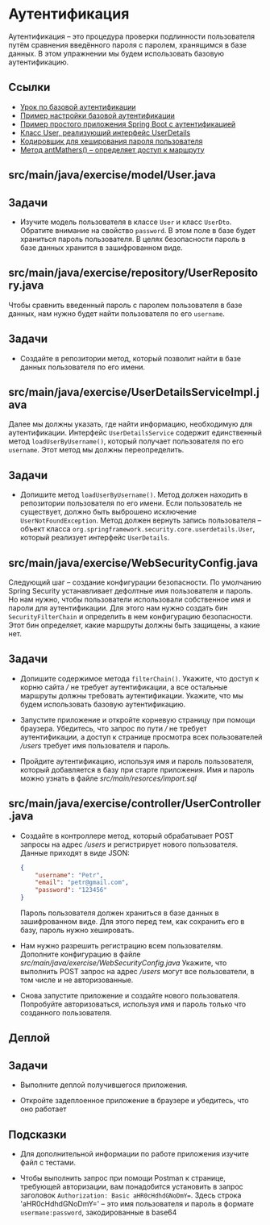 # Аутентификация

Аутентификация – это процедура проверки подлинности пользователя путём сравнения введённого пароля с паролем, хранящимся в базе данных. В этом упражнении мы будем использовать базовую аутентификацию.

## Ссылки

* [Урок по базовой аутентификации](https://ru.hexlet.io/courses/http_protocol/lessons/basic_auth/theory_unit)
* [Пример настройки базовой аутентификации](https://www.baeldung.com/java-config-spring-security#HTTP=)
* [Пример простого приложения Spring Boot с аутентификацией](https://spring.io/guides/gs/securing-web/)
* [Класс User, реализующий интерфейс UserDetails](https://docs.spring.io/spring-security/site/docs/current/api/org/springframework/security/core/userdetails/User.html#<init>(java.lang.String,java.lang.String,java.util.Collection))
* [Кодировщик для хеширования пароля пользователя](https://docs.spring.io/spring-security/site/docs/4.2.4.RELEASE/apidocs/org/springframework/security/crypto/password/PasswordEncoder.html)
* [Метод antMathers() – определяет доступ к маршруту](https://docs.spring.io/spring-security/site/docs/current/api/org/springframework/security/config/annotation/web/AbstractRequestMatcherRegistry.html#antMatchers(org.springframework.http.HttpMethod,java.lang.String...))

## src/main/java/exercise/model/User.java

## Задачи

* Изучите модель пользователя в классе `User` и класс `UserDto`. Обратите внимание на свойство `password`. В этом поле в базе будет храниться пароль пользователя. В целях безопасности пароль в базе данных хранится в зашифрованном виде.

## src/main/java/exercise/repository/UserRepository.java

Чтобы сравнить введенный пароль с паролем пользователя в базе данных, нам нужно будет найти пользователя по его `username`.

## Задачи

* Создайте в репозитории метод, который позволит найти в базе данных пользователя по его имени.

## src/main/java/exercise/UserDetailsServiceImpl.java

Далее мы должны указать, где найти информацию, необходимую для аутентификации. Интерфейс `UserDetailsService` содержит единственный метод `loadUserByUsername()`, который получает пользователя по его `username`. Этот метод мы должны переопределить.

## Задачи

* Допишите метод `loadUserByUsername()`. Метод должен находить в репозитории пользователя по его имени. Если пользователь не существует, должно быть выброшено исключение `UserNotFoundException`. Метод должен вернуть запись пользователя – объект класса `org.springframework.security.core.userdetails.User`, который реализует интерфейс `UserDetails`.

## src/main/java/exercise/WebSecurityConfig.java

Следующий шаг – создание конфигурации безопасности. По умолчанию Spring Security устанавливает дефолтные имя пользователя и пароль. Но нам нужно, чтобы пользователи использовали собственное имя и пароли для аутентификации. Для этого нам нужно создать бин `SecurityFilterChain` и определить в нем конфигурацию безопасности.
Этот бин определяет, какие маршруты должны быть защищены, а какие нет.

## Задачи

* Допишите содержимое метода `filterChain()`. Укажите, что доступ к корню сайта */* не требует аутентификации, а все остальные маршруты должны требовать аутентификации. Укажите, что мы будем использовать базовую аутентификацию.

* Запустите приложение и откройте корневую страницу при помощи браузера. Убедитесь, что запрос по пути */* не требует аутентификации, а доступ к странице просмотра всех пользователей */users* требует имя пользователя и пароль.

* Пройдите аутентификацию, используя имя и пароль пользователя, который добавляется в базу при старте приложения. Имя и пароль можно узнать в файле *src/main/resorces/import.sql*

## src/main/java/exercise/controller/UserController.java

* Создайте в контроллере метод, который обрабатывает POST запросы на адрес */users* и регистрирует нового пользователя. Данные приходят в виде JSON:

  ```json
  {
      "username": "Petr",
      "email": "petr@gmail.com",
      "password": "123456"
  }
  ```

  Пароль пользователя должен храниться в базе данных в зашифрованном виде. Для этого перед тем, как сохранить его в базу, пароль нужно хешировать.

* Нам нужно разрешить регистрацию всем пользователям. Дополните конфигурацию в файле *src/main/java/exercise/WebSecurityConfig.java* Укажите, что выполнить POST запрос на адрес */users* могут все пользователи, в том числе и не авторизованные.

* Снова запустите приложение и создайте нового пользователя. Попробуйте авторизоваться, используя имя и пароль только что созданного пользователя.

## Деплой

## Задачи

* Выполните деплой получившегося приложения.

* Откройте задеплоенное приложение в браузере и убедитесь, что оно работает

## Подсказки

* Для дополнительной информации по работе приложения изучите файл с тестами.

* Чтобы выполнить запрос при помощи Postman к странице, требующей авторизации, вам понадобится установить в запрос заголовок `Authorization: Basic aHR0cHdhdGNoDmY=`. Здесь строка 'aHR0cHdhdGNoDmY=' – это имя пользователя и пароль в формате `usermane:password`, закодированные в base64

